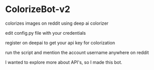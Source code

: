 # ColorizeBot-v2
colorizes images on reddit using deep ai colorizer

edit config.py file with your credentials

register on deepai to get your api key for colorization

run the script and mention the account username anywhere on reddit

I wanted to explore more about API's, so I made this bot.

